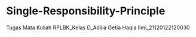 # Single-Responsibility-Principle
Tugas Mata Kuliah RPLBK_Kelas D_Adilia Getia Haqia Ilmi_21120122120030

